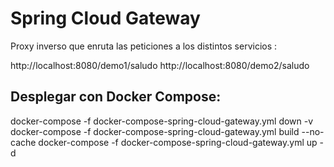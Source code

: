 # Spring Cloud Gateway
Proxy inverso que enruta las peticiones a los distintos servicios :

http://localhost:8080/demo1/saludo
http://localhost:8080/demo2/saludo

## Desplegar con Docker Compose:
docker-compose -f docker-compose-spring-cloud-gateway.yml down -v
docker-compose -f docker-compose-spring-cloud-gateway.yml build --no-cache
docker-compose -f docker-compose-spring-cloud-gateway.yml up -d